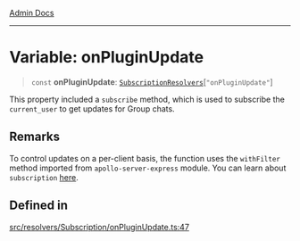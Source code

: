 [Admin Docs](/)

***

# Variable: onPluginUpdate

> `const` **onPluginUpdate**: [`SubscriptionResolvers`](../../../../types/generatedGraphQLTypes/type-aliases/SubscriptionResolvers.md)\[`"onPluginUpdate"`\]

This property included a `subscribe` method, which is used to
subscribe the `current_user` to get updates for Group chats.

## Remarks

To control updates on a per-client basis, the function uses the `withFilter`
method imported from `apollo-server-express` module.
You can learn about `subscription` [here](https://www.apollographql.com/docs/apollo-server/data/subscriptions/).

## Defined in

[src/resolvers/Subscription/onPluginUpdate.ts:47](https://github.com/Suyash878/talawa-api/blob/cfd688207611ba245c99edd8dbaccb2cdbf6a043/src/resolvers/Subscription/onPluginUpdate.ts#L47)
